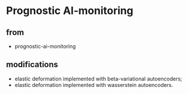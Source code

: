 # Prognostic AI-monitoring

## from 
- prognostic-ai-monitoring

## modifications
* elastic deformation implemented with beta-variational autoencoders;
* elastic deformation implemented with wasserstein autoencoders.
